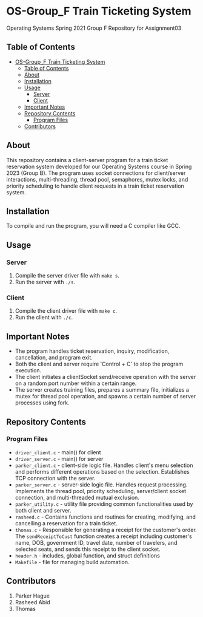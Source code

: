 
 # OS-Group_F Train Ticketing System

Operating Systems Spring 2021 Group F Repository for Assignment03

## Table of Contents
- [OS-Group\_F Train Ticketing System](#os-group_f-train-ticketing-system)
  - [Table of Contents](#table-of-contents)
  - [About](#about)
  - [Installation](#installation)
  - [Usage](#usage)
    - [Server](#server)
    - [Client](#client)
  - [Important Notes](#important-notes)
  - [Repository Contents](#repository-contents)
    - [Program Files](#program-files)
  - [Contributors](#contributors)

## About
This repository contains a client-server program for a train ticket reservation system developed for our Operating Systems course in Spring 2023 (Group B). The program uses socket connections for client/server interactions, multi-threading, thread pool, semaphores, mutex locks, and priority scheduling to handle client requests in a train ticket reservation system.

## Installation
To compile and run the program, you will need a C compiler like GCC. 

## Usage

### Server

1. Compile the server driver file with `make s`.
2. Run the server with `./s`.

### Client

1. Compile the client driver file with `make c`.
2. Run the client with `./c`.

## Important Notes

* The program handles ticket reservation, inquiry, modification, cancellation, and program exit.
* Both the client and server require 'Control + C' to stop the program execution.
* The client initiates a clientSocket send/receive operation with the server on a random port number within a certain range.
* The server creates training files, prepares a summary file, initializes a mutex for thread pool operation, and spawns a certain number of server processes using fork.

## Repository Contents

### Program Files

* `driver_client.c` - main() for client
* `driver_server.c` - main() for server
* `parker_client.c` - client-side logic file. Handles client's menu selection and performs different operations based on the selection. Establishes TCP connection with the server.
* `parker_server.c` - server-side logic file. Handles request processing. Implements the thread pool, priority scheduling, server/client socket connection, and multi-threaded mutual exclusion.
* `parker_utility.c` - utility file providing common functionalities used by both client and server.
* `rasheed.c` - Contains functions and routines for creating, modifying, and cancelling a reservation for a train ticket.
* `thomas.c` - Responsible for generating a receipt for the customer's order. The `sendReceiptToCust` function creates a receipt including customer's name, DOB, government ID, travel date, number of travelers, and selected seats, and sends this receipt to the client socket.
* `header.h` - includes, global function, and struct definitions
* `Makefile` - file for managing build automation.

## Contributors

1. Parker Hague
2. Rasheed Abid
3. Thomas

